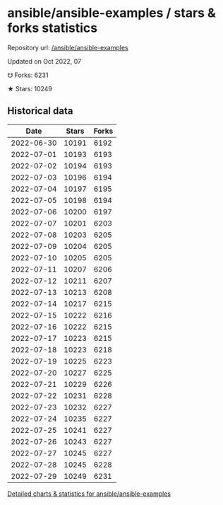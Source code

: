 # ansible/ansible-examples / stars & forks statistics

Repository url: [/ansible/ansible-examples](https://github.com/ansible/ansible-examples)

Updated on Oct 2022, 07

☋ Forks: 6231

★ Stars: 10249

## Historical data
| Date | Stars | Forks |
|------|-------|-------|
| 2022-06-30 | 10191 | 6192 | 
| 2022-07-01 | 10193 | 6193 | 
| 2022-07-02 | 10194 | 6193 | 
| 2022-07-03 | 10196 | 6194 | 
| 2022-07-04 | 10197 | 6195 | 
| 2022-07-05 | 10198 | 6194 | 
| 2022-07-06 | 10200 | 6197 | 
| 2022-07-07 | 10201 | 6203 | 
| 2022-07-08 | 10203 | 6205 | 
| 2022-07-09 | 10204 | 6205 | 
| 2022-07-10 | 10205 | 6205 | 
| 2022-07-11 | 10207 | 6206 | 
| 2022-07-12 | 10211 | 6207 | 
| 2022-07-13 | 10213 | 6208 | 
| 2022-07-14 | 10217 | 6215 | 
| 2022-07-15 | 10222 | 6216 | 
| 2022-07-16 | 10222 | 6215 | 
| 2022-07-17 | 10223 | 6215 | 
| 2022-07-18 | 10223 | 6218 | 
| 2022-07-19 | 10225 | 6223 | 
| 2022-07-20 | 10227 | 6225 | 
| 2022-07-21 | 10229 | 6226 | 
| 2022-07-22 | 10231 | 6228 | 
| 2022-07-23 | 10232 | 6227 | 
| 2022-07-24 | 10235 | 6227 | 
| 2022-07-25 | 10241 | 6227 | 
| 2022-07-26 | 10243 | 6227 | 
| 2022-07-27 | 10245 | 6227 | 
| 2022-07-28 | 10245 | 6228 | 
| 2022-07-29 | 10249 | 6231 | 


[Detailed charts & statistics for ansible/ansible-examples](https://reviewgithub.com/rep/ansible/ansible-examples)
